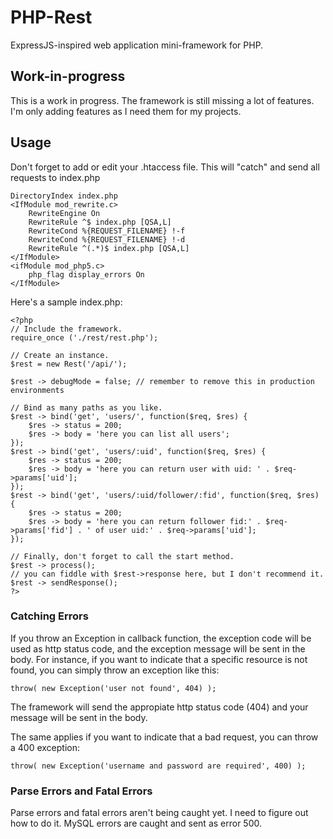# PHP-Rest

ExpressJS-inspired web application mini-framework for PHP.

## Work-in-progress

This is a work in progress. The framework is still missing a lot of features. I'm only adding features as I need them for my projects.

## Usage

Don't forget to add or edit your .htaccess file. This will "catch" and send all requests to index.php

	DirectoryIndex index.php
	<IfModule mod_rewrite.c>
		RewriteEngine On
		RewriteRule ^$ index.php [QSA,L]
		RewriteCond %{REQUEST_FILENAME} !-f
		RewriteCond %{REQUEST_FILENAME} !-d
		RewriteRule ^(.*)$ index.php [QSA,L]
	</IfModule>
	<ifModule mod_php5.c>
		php_flag display_errors On
	</IfModule>

Here's a sample index.php:

	<?php
	// Include the framework.
	require_once ('./rest/rest.php');

	// Create an instance.
	$rest = new Rest('/api/');
	
	$rest -> debugMode = false; // remember to remove this in production environments 

	// Bind as many paths as you like.
	$rest -> bind('get', 'users/', function($req, $res) {
		$res -> status = 200;
		$res -> body = 'here you can list all users';
	});
	$rest -> bind('get', 'users/:uid', function($req, $res) {
		$res -> status = 200;
		$res -> body = 'here you can return user with uid: ' . $req->params['uid'];
	});
	$rest -> bind('get', 'users/:uid/follower/:fid', function($req, $res) {
		$res -> status = 200;
		$res -> body = 'here you can return follower fid:' . $req->params['fid'] . ' of user uid:' . $req->params['uid'];
	});

	// Finally, don't forget to call the start method.
	$rest -> process();
	// you can fiddle with $rest->response here, but I don't recommend it.
	$rest -> sendResponse();
	?>
	
### Catching Errors

If you throw an Exception in callback function, the exception code will be used as http status code, and the exception message will be sent in the body.
For instance, if you want to indicate that a specific resource is not found, you can simply throw an exception like this:

	throw( new Exception('user not found', 404) );
	
The framework will send the appropiate http status code (404) and your message will be sent in the body.

The same applies if you want to indicate that a bad request, you can throw a 400 exception:

	throw( new Exception('username and password are required', 400) );

### Parse Errors and Fatal Errors

Parse errors and fatal errors aren't being caught yet. I need to figure out how to do it. MySQL errors are caught and sent as error 500.
